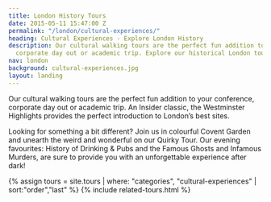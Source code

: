```yaml
---
title: London History Tours
date: 2015-05-11 15:47:00 Z
permalink: "/london/cultural-experiences/"
heading: Cultural Experiences - Explore London History
description: Our cultural walking tours are the perfect fun addition to your conference,
  corporate day out or academic trip. Explore our historical London tours!
nav: london
background: cultural-experiences.jpg
layout: landing
---
```


Our cultural walking tours are the perfect fun addition to your conference, corporate day out or academic trip. An Insider classic, the Westminster Highlights provides the perfect introduction to London’s best sites.

Looking for something a bit different? Join us in colourful Covent Garden and unearth the weird and wonderful on our Quirky Tour. Our evening favourites: History of Drinking & Pubs and the 
Famous Ghosts and Infamous Murders, are sure to provide you with an unforgettable experience after dark!

{% assign tours = site.tours | where: "categories", "cultural-experiences" | sort:"order","last" %}
{% include related-tours.html %}
